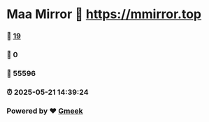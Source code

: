 # Maa Mirror :link: https://mmirror.top 
### :page_facing_up: [19](https://mmirror.top/tag.html) 
### :speech_balloon: 0 
### :hibiscus: 55596 
### :alarm_clock: 2025-05-21 14:39:24 
### Powered by :heart: [Gmeek](https://github.com/Meekdai/Gmeek)
